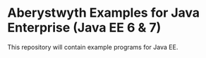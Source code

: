 Aberystwyth Examples for Java Enterprise (Java EE 6 & 7)
========================================================

This repository will contain example programs for Java EE. 